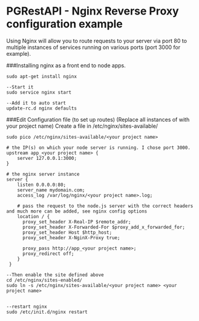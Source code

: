 ﻿PGRestAPI - Nginx Reverse Proxy configuration example
=========

Using Nginx will allow you to route requests to your server via port 80 to multiple instances of services running on various ports (port 3000 for example).

###Installing nginx as a front end to node apps.
	
	sudo apt-get install nginx

	--Start it
	sudo service nginx start
	
	--Add it to auto start
	update-rc.d nginx defaults

###Edit Configuration file (to set up routes)
(Replace all instances of <your project name> with your project name)
Create a file in /etc/nginx/sites-available/<your project name>

	sudo pico /etc/nginx/sites-available/<your project name>

	# the IP(s) on which your node server is running. I chose port 3000.
	upstream app_<your project name> {
		server 127.0.0.1:3000;
	}

	# the nginx server instance
	server {
		listen 0.0.0.0:80;
		server_name mydomain.com;
		access_log /var/log/nginx/<your project name>.log;

		# pass the request to the node.js server with the correct headers and much more can be added, see nginx config options
		location / {
		  proxy_set_header X-Real-IP $remote_addr;
		  proxy_set_header X-Forwarded-For $proxy_add_x_forwarded_for;
		  proxy_set_header Host $http_host;
		  proxy_set_header X-NginX-Proxy true;

		  proxy_pass http://app_<your project name>;
		  proxy_redirect off;
		}
	 }

	--Then enable the site defined above
	cd /etc/nginx/sites-enabled/ 
	sudo ln -s /etc/nginx/sites-available/<your project name> <your project name>


	--restart nginx
	sudo /etc/init.d/nginx restart